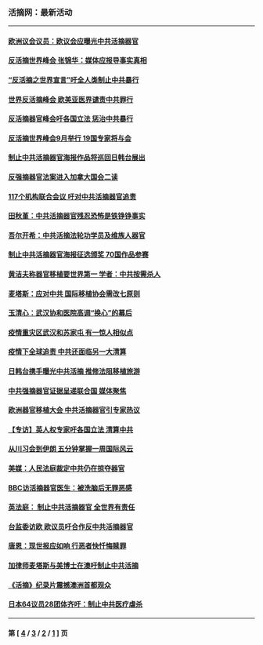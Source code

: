 ### 活摘网：最新活动
---
#### [欧洲议会议员：欧议会应曝光中共活摘器官](../../pages/nf5883/n13336571.md?11080430) 
#### [反活摘世界峰会 张锦华：媒体应报导事实真相](../../pages/nf5883/n13278502.md?11080430) 
#### [“反活摘之世界宣言”吁全人类制止中共暴行](../../pages/nf5883/n13259730.md?11080430) 
#### [世界反活摘峰会 欧美亚医界谴责中共罪行](../../pages/nf5883/n13253550.md?11080430) 
#### [反活摘器官峰会吁各国立法 惩治中共暴行](../../pages/nf5883/n13245052.md?11080430) 
#### [反活摘世界峰会9月举行 19国专家将与会](../../pages/nf5883/n13201492.md?11080430) 
#### [制止中共活摘器官海报作品将巡回日韩台展出](../../pages/nf5883/n13177791.md?11080430) 
#### [反强摘器官法案进入加拿大国会二读](../../pages/nf5883/n13033450.md?11080430) 
#### [117个机构联合会议 吁对中共活摘器官追责](../../pages/nf5883/n12775087.md?11080430) 
#### [田秋堇：中共活摘器官残忍恐怖是铁铮铮事实](../../pages/nf5883/n12702148.md?11080430) 
#### [吾尔开希：中共活摘法轮功学员及维族人器官](../../pages/nf5883/n12693197.md?11080430) 
#### [制止中共活摘器官海报征选颁奖 70国作品参赛](../../pages/nf5883/n12692050.md?11080430) 
#### [黄洁夫称器官移植要世界第一 学者：中共按需杀人](../../pages/nf5883/n12572329.md?11080430) 
#### [麦塔斯：应对中共 国际移植协会需改七原则](../../pages/nf5883/n12514711.md?11080430) 
#### [玉清心：武汉协和医院高调“换心”的幕后](../../pages/nf5883/n12298730.md?11080430) 
#### [疫情重灾区武汉和苏家屯 有一惊人相似点](../../pages/nf5883/n12150824.md?11080430) 
#### [疫情下全球追责 中共还面临另一大清算](../../pages/nf5883/n12070397.md?11080430) 
#### [日韩台携手曝光中共活摘 推修法阻移植旅游](../../pages/nf5883/n11712046.md?11080430) 
#### [中共强摘器官证据呈递联合国 媒体聚焦](../../pages/nf5883/n11546426.md?11080430) 
#### [欧洲器官移植大会 中共活摘器官引专家热议](../../pages/nf5883/n11539095.md?11080430) 
#### [【专访】英人权专家吁各国立法 清算中共](../../pages/nf5883/n11367315.md?11080430) 
#### [从川习会到伊朗 五分钟掌握一周国际风云](../../pages/nf5883/n11338520.md?11080430) 
#### [美媒：人民法庭裁定中共仍在掠夺器官](../../pages/nf5883/n11334897.md?11080430) 
#### [BBC访活摘器官医生：被洗脑后无罪恶感](../../pages/nf5883/n11335935.md?11080430) 
#### [英法庭： 制止中共活摘器官 全世界有责任](../../pages/nf5883/n11330691.md?11080430) 
#### [台监委访欧 欧议员吁合作反中共活摘器官](../../pages/nf5883/n11109190.md?11080430) 
#### [唐恩：现世报应如响 行恶者快忏悔赎罪](../../pages/nf5883/n11104016.md?11080430) 
#### [加律师麦塔斯与美博士在澳吁制止中共活摘](../../pages/nf5883/n10724764.md?11080430) 
#### [《活摘》纪录片震撼澳洲首都观众](../../pages/nf5883/n10722747.md?11080430) 
#### [日本64议员28团体齐吁：制止中共医疗虐杀](../../pages/nf5883/n10587757.md?11080430) 

---
#### 第 [ [4](./4.md?11080430) / [3](./3.md?11080430) / [2](./2.md?11080430) / [1](./1.md?11080430) ] 页
